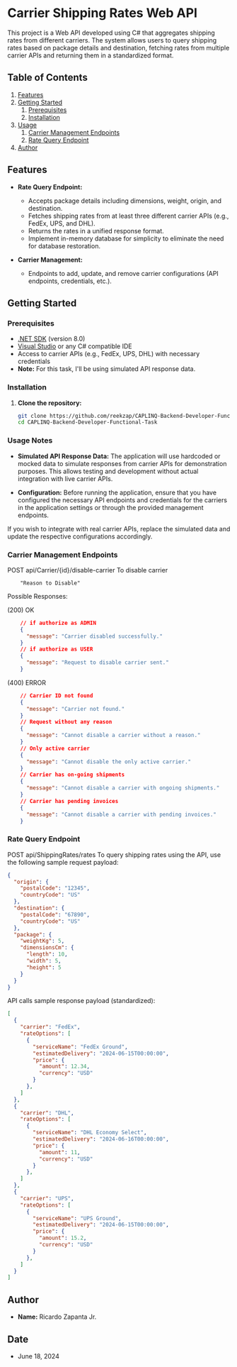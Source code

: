 # Carrier Shipping Rates Web API

This project is a Web API developed using C# that aggregates shipping rates from different carriers. The system allows users to query shipping rates based on package details and destination, fetching rates from multiple carrier APIs and returning them in a standardized format.

## Table of Contents
1. [Features](#features)
2. [Getting Started](#getting-started)
    1. [Prerequisites](#prerequisites)
    2. [Installation](#installation)
3. [Usage](#usage)
    1. [Carrier Management Endpoints](#carrier-management-endpoints)
    2. [Rate Query Endpoint](#rate-query-endpoint)
5. [Author](#author)

## Features

- **Rate Query Endpoint:**
  - Accepts package details including dimensions, weight, origin, and destination.
  - Fetches shipping rates from at least three different carrier APIs (e.g., FedEx, UPS, and DHL).
  - Returns the rates in a unified response format.
  - Implement in-memory database for simplicity to eliminate the need for database restoration.

- **Carrier Management:**
  - Endpoints to add, update, and remove carrier configurations (API endpoints, credentials, etc.).

## Getting Started

### Prerequisites

- [.NET SDK](https://dotnet.microsoft.com/download) (version 8.0)
- [Visual Studio](https://visualstudio.microsoft.com/) or any C# compatible IDE
- Access to carrier APIs (e.g., FedEx, UPS, DHL) with necessary credentials
- **Note:** For this task, I'll be using simulated API response data.

### Installation

1. **Clone the repository:**
   ```bash
   git clone https://github.com/reekzap/CAPLINQ-Backend-Developer-Functional-Task.git
   cd CAPLINQ-Backend-Developer-Functional-Task

### Usage Notes

- **Simulated API Response Data:** The application will use hardcoded or mocked data to simulate responses from carrier APIs for demonstration purposes. This allows testing and development without actual integration with live carrier APIs.
  
- **Configuration:** Before running the application, ensure that you have configured the necessary API endpoints and credentials for the carriers in the application settings or through the provided management endpoints.

If you wish to integrate with real carrier APIs, replace the simulated data and update the respective configurations accordingly.


### Carrier Management Endpoints

POST api/Carrier/{id}/disable-carrier
To disable carrier
```string
    "Reason to Disable"
```
Possible Responses:

(200) OK
```json
    // if authorize as ADMIN
    {
      "message": "Carrier disabled successfully."
    }
    // if authorize as USER
    {
      "message": "Request to disable carrier sent."
    }
```
(400) ERROR

```json
    // Carrier ID not found
    {
      "message": "Carrier not found."
    }
    // Request without any reason
    {
      "message": "Cannot disable a carrier without a reason."
    }
    // Only active carrier
    {
      "message": "Cannot disable the only active carrier."
    }
    // Carrier has on-going shipments
    {
      "message": "Cannot disable a carrier with ongoing shipments."
    }
    // Carrier has pending invoices
    {
      "message": "Cannot disable a carrier with pending invoices."
    }
```

### Rate Query Endpoint

POST api/ShippingRates/rates
To query shipping rates using the API, use the following sample request payload:
```json
{
  "origin": {
    "postalCode": "12345",
    "countryCode": "US"
  },
  "destination": {
    "postalCode": "67890",
    "countryCode": "US"
  },
  "package": {
    "weightKg": 5,
    "dimensionsCm": {
      "length": 10,
      "width": 5,
      "height": 5
    }
  }
}
```
API calls sample response payload (standardized):
```json
[
  {
    "carrier": "FedEx",
    "rateOptions": [
      {
        "serviceName": "FedEx Ground",
        "estimatedDelivery": "2024-06-15T00:00:00",
        "price": {
          "amount": 12.34,
          "currency": "USD"
        }
      },
    ]
  },
  {
    "carrier": "DHL",
    "rateOptions": [
      {
        "serviceName": "DHL Economy Select",
        "estimatedDelivery": "2024-06-16T00:00:00",
        "price": {
          "amount": 11,
          "currency": "USD"
        }
      },
    ]
  },
  {
    "carrier": "UPS",
    "rateOptions": [
      {
        "serviceName": "UPS Ground",
        "estimatedDelivery": "2024-06-15T00:00:00",
        "price": {
          "amount": 15.2,
          "currency": "USD"
        }
      },
    ]
  }
]
```

## Author

- **Name:** Ricardo Zapanta Jr.

## Date

- June 18, 2024
